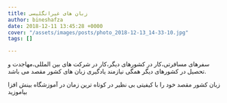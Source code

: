 ```yaml
---
title: زبان های غیرانگلیسی
author: bineshafza
date: 2018-12-11 13:45:28 +0000
cover: "/assets/images/posts/photo_2018-12-13_14-33-10.jpg"
tags: []

---
```

سفرهای مسافرتی،کار در کشورهای دیگر،کار در شرکت های بین المللی،مهاجدت و تحصیل در کشورهای دیگر همگی نیازمند یادگیری زبان های کشور مقصد می باشد.

زبان کشور مقصد خود را با کیفیتی بی نظیر در کوتاه ترین زمان در آموزشگاه بینش افزا بیاموزید